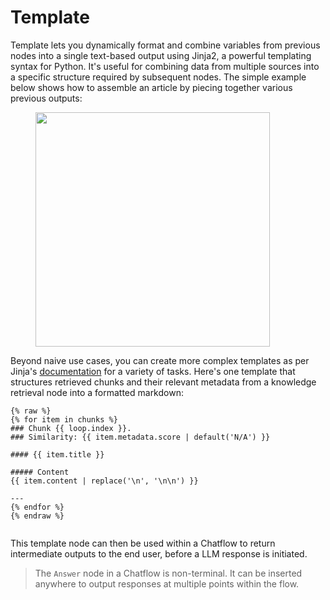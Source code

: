 # Template

Template lets you dynamically format and combine variables from previous nodes into a single text-based output using Jinja2, a powerful templating syntax for Python. It's useful for combining data from multiple sources into a specific structure required by subsequent nodes. The simple example below shows how to assemble an article by piecing together various previous outputs:

<figure><img src="https://langgenius.feishu.cn/space/api/box/stream/download/asynccode/?code=MzE1NTFmODViNTFmMDQzNTg5YTZhMjFiODdlYjI4ZTFfRHRJVEJpNlNWVWVxYWs0c1I3c09OTzFCUUJoWURndkpfVG9rZW46R210aGJUa3R0b3ByTVV4QVlwc2NXNTFRbnZjXzE3MTI1OTczOTM6MTcxMjYwMDk5M19WNA" alt="" width="375"><figcaption></figcaption></figure>

Beyond naive use cases, you can create more complex templates as per Jinja's [documentation](https://jinja.palletsprojects.com/en/3.1.x/templates/) for a variety of tasks. Here's one template that structures retrieved chunks and their relevant metadata from a knowledge retrieval node into a formatted markdown:

```Plain
{% raw %}
{% for item in chunks %}
### Chunk {{ loop.index }}. 
### Similarity: {{ item.metadata.score | default('N/A') }}

#### {{ item.title }}

##### Content
{{ item.content | replace('\n', '\n\n') }}

---
{% endfor %}
{% endraw %}
```

<figure><img src="https://langgenius.feishu.cn/space/api/box/stream/download/asynccode/?code=ZjFhMzg4MzVkNTU2MmY1ZDg0NTVjY2RiMWM5MDU4YmVfRUwybmxWQlZHc0pxNE5CVGx0b0JaYmVDdzlFeEJUMDBfVG9rZW46SktUN2JKaFhLb3hEemV4NVZQMmN1TGhsbmlmXzE3MTI1OTczOTM6MTcxMjYwMDk5M19WNA" alt=""><figcaption></figcaption></figure>

This template node can then be used within a Chatflow to return intermediate outputs to the end user, before a LLM response is initiated.

> The `Answer` node in a Chatflow is non-terminal. It can be inserted anywhere to output responses at multiple points within the flow.
